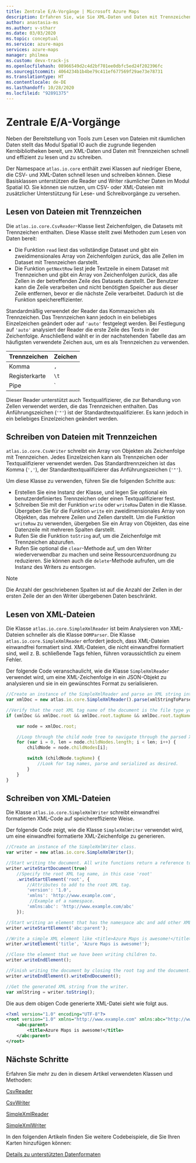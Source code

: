 ```yaml
---
title: Zentrale E/A-Vorgänge | Microsoft Azure Maps
description: Erfahren Sie, wie Sie XML-Daten und Daten mit Trennzeichen mithilfe von Kernbibliotheken im Modul Spatial IO effizient lesen und schreiben können.
author: anastasia-ms
ms.author: v-stharr
ms.date: 03/03/2020
ms.topic: conceptual
ms.service: azure-maps
services: azure-maps
manager: philmea
ms.custom: devx-track-js
ms.openlocfilehash: 08966549d2c4d2bf701ee0dbfc5ed24f202396fc
ms.sourcegitcommit: 4064234b1b4be79c411ef677569f29ae73e78731
ms.translationtype: HT
ms.contentlocale: de-DE
ms.lasthandoff: 10/28/2020
ms.locfileid: "92891375"
---
```

# <a name="core-io-operations"></a>Zentrale E/A-Vorgänge

Neben der Bereitstellung von Tools zum Lesen von Dateien mit räumlichen Daten stellt das Modul Spatial IO auch die zugrunde liegenden Kernbibliotheken bereit, um XML-Daten und Daten mit Trennzeichen schnell und effizient zu lesen und zu schreiben.

Der Namespace `atlas.io.core` enthält zwei Klassen auf niedriger Ebene, die CSV- und XML-Daten schnell lesen und schreiben können. Diese Basisklassen unterstützen die Reader und Writer räumlicher Daten im Modul Spatial IO. Sie können sie nutzen, um CSV- oder XML-Dateien mit zusätzlicher Unterstützung für Lese- und Schreibvorgänge zu versehen.
 
## <a name="read-delimited-files"></a>Lesen von Dateien mit Trennzeichen

Die `atlas.io.core.CsvReader`-Klasse liest Zeichenfolgen, die Datasets mit Trennzeichen enthalten. Diese Klasse stellt zwei Methoden zum Lesen von Daten bereit:

- Die Funktion `read` liest das vollständige Dataset und gibt ein zweidimensionales Array von Zeichenfolgen zurück, das alle Zellen im Dataset mit Trennzeichen darstellt.
- Die Funktion `getNextRow` liest jede Textzeile in einem Dataset mit Trennzeichen und gibt ein Array von Zeichenfolgen zurück, das alle Zellen in der betreffenden Zeile des Datasets darstellt. Der Benutzer kann die Zeile verarbeiten und nicht benötigten Speicher aus dieser Zeile entfernen, bevor er die nächste Zeile verarbeitet. Dadurch ist die Funktion speichereffizienter.

Standardmäßig verwendet der Reader das Kommazeichen als Trennzeichen. Das Trennzeichen kann jedoch in ein beliebiges Einzelzeichen geändert oder auf `'auto'` festgelegt werden. Bei Festlegung auf `'auto'` analysiert der Reader die erste Zeile des Texts in der Zeichenfolge. Anschließend wählt er in der nachstehenden Tabelle das am häufigsten verwendete Zeichen aus, um es als Trennzeichen zu verwenden.

| Trennzeichen | Zeichen |
| :-- | :-- |
| Komma | `,` |
| Registerkarte | `\t` |
| Pipe | `|` |

Dieser Reader unterstützt auch Textqualifizierer, die zur Behandlung von Zellen verwendet werden, die das Trennzeichen enthalten. Das Anführungszeichen (`'"'`) ist der Standardtextqualifizierer. Es kann jedoch in ein beliebiges Einzelzeichen geändert werden.

## <a name="write-delimited-files"></a>Schreiben von Dateien mit Trennzeichen

`atlas.io.core.CsvWriter` schreibt ein Array von Objekten als Zeichenfolge mit Trennzeichen. Jedes Einzelzeichen kann als Trennzeichen oder Textqualifizierer verwendet werden. Das Standardtrennzeichen ist das Komma (`','`), der Standardtextqualifizierer das Anführungszeichen (`'"'`).

Um diese Klasse zu verwenden, führen Sie die folgenden Schritte aus:

- Erstellen Sie eine Instanz der Klasse, und legen Sie optional ein benutzerdefiniertes Trennzeichen oder einen Textqualifizierer fest.
- Schreiben Sie mit der Funktion `write` oder `writeRow` Daten in die Klasse. Übergeben Sie für die Funktion `write` ein zweidimensionales Array von Objekten, das mehrere Zeilen und Zellen darstellt. Um die Funktion `writeRow` zu verwenden, übergeben Sie ein Array von Objekten, das eine Datenzeile mit mehreren Spalten darstellt.
- Rufen Sie die Funktion `toString` auf, um die Zeichenfolge mit Trennzeichen abzurufen. 
- Rufen Sie optional die `clear`-Methode auf, um den Writer wiederverwendbar zu machen und seine Ressourcenzuordnung zu reduzieren. Sie können auch die `delete`-Methode aufrufen, um die Instanz des Writers zu entsorgen.

> [!Note]
> Die Anzahl der geschriebenen Spalten ist auf die Anzahl der Zellen in der ersten Zeile der an den Writer übergebenen Daten beschränkt.

## <a name="read-xml-files"></a>Lesen von XML-Dateien

Die Klasse `atlas.io.core.SimpleXmlReader` ist beim Analysieren von XML-Dateien schneller als die Klasse `DOMParser`. Die Klasse `atlas.io.core.SimpleXmlReader` erfordert jedoch, dass XML-Dateien einwandfrei formatiert sind. XML-Dateien, die nicht einwandfrei formatiert sind, weil z. B. schließende Tags fehlen, führen voraussichtlich zu einem Fehler.

Der folgende Code veranschaulicht, wie die Klasse `SimpleXmlReader` verwendet wird, um eine XML-Zeichenfolge in ein JSON-Objekt zu analysieren und sie in ein gewünschtes Format zu serialisieren.

```javascript
//Create an instance of the SimpleXmlReader and parse an XML string into a JSON object.
var xmlDoc = new atlas.io.core.SimpleXmlReader().parse(xmlStringToParse);

//Verify that the root XML tag name of the document is the file type your code is designed to parse.
if (xmlDoc && xmlDoc.root && xmlDoc.root.tagName && xmlDoc.root.tagName === '<Your desired root XML tag name>') {

    var node = xmlDoc.root;

    //Loop through the child node tree to navigate through the parsed XML object.
    for (var i = 0, len = node.childNodes.length; i < len; i++) {
        childNode = node.childNodes[i];

        switch (childNode.tagName) {
            //Look for tag names, parse and serialized as desired.
        }
    }
}
```

## <a name="write-xml-files"></a>Schreiben von XML-Dateien

Die Klasse `atlas.io.core.SimpleXmlWriter` schreibt einwandfrei formatierten XML-Code auf speichereffiziente Weise.

Der folgende Code zeigt, wie die Klasse `SimpleXmlWriter` verwendet wird, um eine einwandfrei formatierte XML-Zeichenfolge zu generieren.

```javascript
//Create an instance of the SimpleXmlWriter class.
var writer = new atlas.io.core.SimpleXmlWriter();

//Start writing the document. All write functions return a reference to the writer, making it easy to chain the function calls to reduce the code size.
writer.writeStartDocument(true)
    //Specify the root XML tag name, in this case 'root'
    .writeStartElement('root', {
        //Attributes to add to the root XML tag.
        'version': '1.0',
        'xmlns': 'http://www.example.com',
         //Example of a namespace.
        'xmlns:abc': 'http://www.example.com/abc'
    });

//Start writing an element that has the namespace abc and add other XML elements as children.
writer.writeStartElement('abc:parent');

//Write a simple XML element like <title>Azure Maps is awesome!</title>
writer.writeElement('title', 'Azure Maps is awesome!');

//Close the element that we have been writing children to.
writer.writeEndElement();

//Finish writing the document by closing the root tag and the document.
writer.writeEndElement().writeEndDocument();

//Get the generated XML string from the writer.
var xmlString = writer.toString();
```

Die aus dem obigen Code generierte XML-Datei sieht wie folgt aus.

```xml
<?xml version="1.0" encoding="UTF-8"?>
<root version="1.0" xmlns="http://www.example.com" xmlns:abc="http://www.example.com/abc">
    <abc:parent>
        <title>Azure Maps is awesome!</title>
    </abc:parent>
</root>
```

## <a name="next-steps"></a>Nächste Schritte

Erfahren Sie mehr zu den in diesem Artikel verwendeten Klassen und Methoden:

[CsvReader](/javascript/api/azure-maps-spatial-io/atlas.io.core.csvreader)

[CsvWriter](/javascript/api/azure-maps-spatial-io/atlas.io.core.csvwriter)

[SimpleXmlReader](/javascript/api/azure-maps-spatial-io/atlas.io.core.simplexmlreader)

[SimpleXmlWriter](/javascript/api/azure-maps-spatial-io/atlas.io.core.simplexmlwriter)

In den folgenden Artikeln finden Sie weitere Codebeispiele, die Sie Ihren Karten hinzufügen können:

[Details zu unterstützten Datenformaten](spatial-io-supported-data-format-details.md)